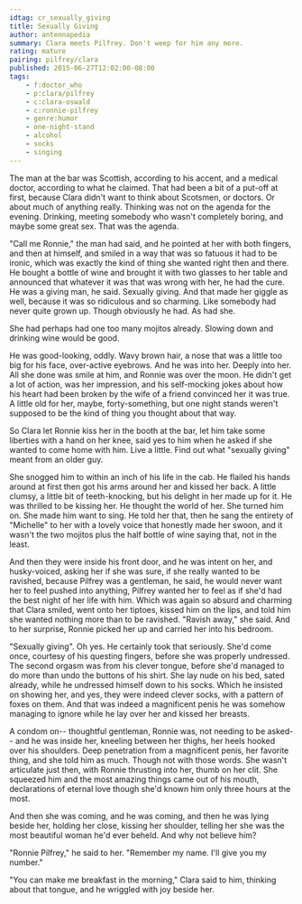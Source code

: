 ```yaml
---
idtag: cr_sexually_giving
title: Sexually Giving
author: antennapedia
summary: Clara meets Pilfrey. Don't weep for him any more.
rating: mature
pairing: pilfrey/clara
published: 2015-06-27T12:02:00-08:00
tags:
    - f:doctor_who
    - p:clara/pilfrey
    - c:clara-oswald
    - c:ronnie-pilfrey
    - genre:humor
    - one-night-stand
    - alcohol
    - socks
    - singing
---
```

The man at the bar was Scottish, according to his accent, and a medical doctor, according to what he claimed. That had been a bit of a put-off at first, because Clara didn't want to think about Scotsmen, or doctors. Or about much of anything really. Thinking was not on the agenda for the evening. Drinking, meeting somebody who wasn't completely boring, and maybe some great sex. That was the agenda.

"Call me Ronnie," the man had said, and he pointed at her with both fingers, and then at himself, and smiled in a way that was so fatuous it had to be ironic, which was exactly the kind of thing she wanted right then and there. He bought a bottle of wine and brought it with two glasses to her table and announced that whatever it was that was wrong with her, he had the cure. He was a giving man, he said. Sexually giving. And that made her giggle as well, because it was so ridiculous and so charming. Like somebody had never quite grown up. Though obviously he had. As had she.

She had perhaps had one too many mojitos already. Slowing down and drinking wine would be good.

He was good-looking, oddly. Wavy brown hair, a nose that was a little too big for his face, over-active eyebrows. And he was into her. Deeply into her. All she done was smile at him, and Ronnie was over the moon. He didn't get a lot of action, was her impression, and his self-mocking jokes about how his heart had been broken by the wife of a friend convinced her it was true. A little old for her, maybe, forty-something, but one night stands weren't supposed to be the kind of thing you thought about that way.

So Clara let Ronnie kiss her in the booth at the bar, let him take some liberties with a hand on her knee, said yes to him when he asked if she wanted to come home with him. Live a little. Find out what "sexually giving" meant from an older guy.

She snogged him to within an inch of his life in the cab. He flailed his hands around at first then got his arms around her and kissed her back. A little clumsy, a little bit of teeth-knocking, but his delight in her made up for it. He was thrilled to be kissing her. He thought the world of her. She turned him on. She made him want to sing. He told her that, then he sang the entirety of "Michelle" to her with a lovely voice that honestly made her swoon, and it wasn't the two mojitos plus the half bottle of wine saying that, not in the least.

And then they were inside his front door, and he was intent on her, and husky-voiced, asking her if she was sure, if she really wanted to be ravished, because Pilfrey was a gentleman, he said, he would never want her to feel pushed into anything, Pilfrey wanted her to feel as if she'd had the best night of her life with him. Which was again so absurd and charming that Clara smiled, went onto her tiptoes, kissed him on the lips, and told him she wanted nothing more than to be ravished. "Ravish away," she said. And to her surprise, Ronnie picked her up and carried her into his bedroom.

"Sexually giving". Oh yes. He certainly took that seriously. She'd come once, courtesy of his questing fingers, before she was properly undressed. The second orgasm was from his clever tongue, before she'd managed to do more than undo the buttons of his shirt. She lay nude on his bed, sated already, while he undressed himself down to his socks. Which he insisted on showing her, and yes, they were indeed clever socks, with a pattern of foxes on them. And that was indeed a magnificent penis he was somehow managing to ignore while he lay over her and kissed her breasts.

A condom on-- thoughtful gentleman, Ronnie was, not needing to be asked-- and he was inside her, kneeling between her thighs, her heels hooked over his shoulders. Deep penetration from a magnificent penis, her favorite thing, and she told him as much. Though not with those words. She wasn't articulate just then, with Ronnie thrusting into her, thumb on her clit. She squeezed him and the most amazing things came out of his mouth, declarations of eternal love though she'd known him only three hours at the most.

And then she was coming, and he was coming, and then he was lying beside her, holding her close, kissing her shoulder, telling her she was the most beautiful woman he'd ever beheld. And why not believe him?

"Ronnie Pilfrey," he said to her. "Remember my name. I'll give you my number."

"You can make me breakfast in the morning," Clara said to him, thinking about that tongue, and he wriggled with joy beside her.
